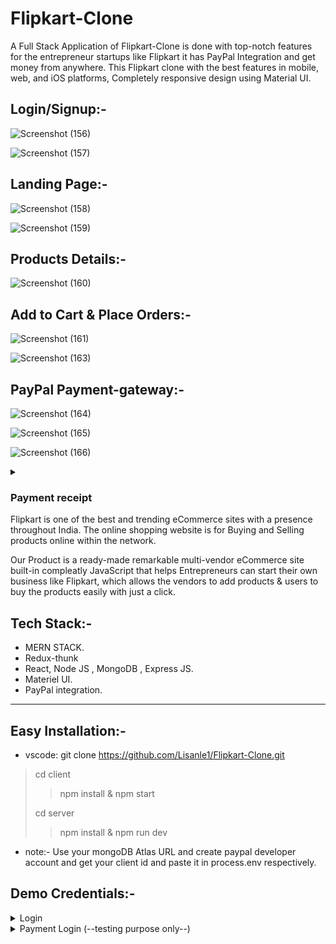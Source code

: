 # Flipkart-Clone
A Full Stack Application of Flipkart-Clone is done with top-notch features for the entrepreneur startups like Flipkart it has PayPal Integration and get money from anywhere. This Flipkart clone with the best features in mobile, web, and iOS platforms, Completely responsive design using Material UI.

## Login/Signup:-
![Screenshot (156)](https://user-images.githubusercontent.com/105549298/211061761-851a612b-f7c3-4a1e-95dd-d382f2a774f5.png)

![Screenshot (157)](https://user-images.githubusercontent.com/105549298/211061764-b64094be-f7a6-463b-a0ee-e69b740c3516.png)

## Landing Page:-

![Screenshot (158)](https://user-images.githubusercontent.com/105549298/211061768-073cdebe-4fce-4d4e-961f-470cebee5603.png)

![Screenshot (159)](https://user-images.githubusercontent.com/105549298/211061789-75ffd102-24b2-4915-8b34-ed5be205e3cd.png)

## Products Details:-

![Screenshot (160)](https://user-images.githubusercontent.com/105549298/211061801-243ce5dc-7e1e-4e3b-b467-e2f0ed3954f3.png)

## Add to Cart & Place Orders:-

![Screenshot (161)](https://user-images.githubusercontent.com/105549298/211061805-be36e5ba-6fd0-4d80-a92c-ff333abc7086.png)

![Screenshot (163)](https://user-images.githubusercontent.com/105549298/211061817-44ebb78c-93a5-4b3f-80c0-624a2b33ef3a.png)

## PayPal Payment-gateway:-

![Screenshot (164)](https://user-images.githubusercontent.com/105549298/211061821-fea860b9-c8fb-48e5-92d5-b6ec96eacafe.png)

![Screenshot (165)](https://user-images.githubusercontent.com/105549298/211061827-2400cbb3-e29d-4fdd-9abc-a1564d6735e9.png)

![Screenshot (166)](https://user-images.githubusercontent.com/105549298/211061832-f4a21d40-27ee-4e24-ae6d-c897e84fb1a3.png)

<Details>
<Summary><h3>Payment receipt</h3></Summary>

![2023-01-06 22 06 37 (1)](https://user-images.githubusercontent.com/105549298/211061746-6364129b-0ec6-40eb-bbd5-59b0c7e21c42.png)
</Details>
Flipkart is one of the best and trending eCommerce sites with a presence throughout India. The online shopping website is for Buying and Selling products online within the network.

Our Product is a ready-made remarkable multi-vendor eCommerce site built-in compleatly JavaScript that helps Entrepreneurs can start their own business like Flipkart, which allows the vendors to add products & users to buy the products easily with just a click.

## Tech Stack:-
* MERN STACK.
* Redux-thunk
* React, Node JS , MongoDB , Express JS.
* Materiel UI.
* PayPal integration.

<hr>

## Easy Installation:-

* vscode: git clone https://github.com/Lisanle1/Flipkart-Clone.git 

> cd client
> > npm install & npm start
> 
> cd server
> > npm install & npm run dev
> > 
- note:- Use your mongoDB Atlas URL and create paypal developer account and get your client id and paste it in process.env respectively.   

## Demo Credentials:-
<Details>
 <Summary>Login</Summary>
 
-  email: lisan@gmail.com
   password: lisan123
  
  </Details>
  
  <Details>

<Summary>Payment Login (--testing purpose only--)</Summary>

- email: test@business.examples.com
  password: paypaltest123

</Details>

